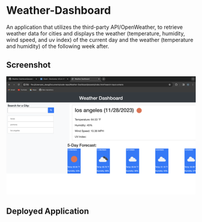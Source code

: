 # Weather-Dashboard
An application that utilizes the third-party API/OpenWeather, to retrieve weather data for cities and displays the weather (temperature, humidity, wind speed, and uv index) of the current day and the weather (temperature and humidity) of the following week after. 

## Screenshot 
![Alt Text](<assests/Images/Screenshot 2023-11-28 at 4.41.58 PM.png>)

## Deployed Application
